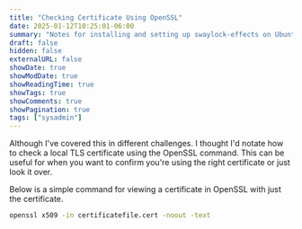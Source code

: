 ```yaml
---
title: "Checking Certificate Using OpenSSL"
date: 2025-01-12T10:25:01-06:00
summary: "Notes for installing and setting up swaylock-effects on Ubuntu."
draft: false
hidden: false
externalURL: false
showDate: true
showModDate: true
showReadingTime: true
showTags: true
showComments: true
showPagination: true
tags: ["sysadmin"]
---
```


Although I've covered this in different challenges. I thought I'd notate how to
check a local TLS certificate using the OpenSSL command. This can be useful for
when you want to confirm you're using the right certificate or just look it
over.

Below is a simple command for viewing a certificate in OpenSSL with just the
certificate.

```sh
openssl x509 -in certificatefile.cert -noout -text
```
